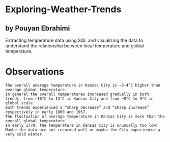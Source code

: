 # Exploring-Weather-Trends
## by Pouyan Ebrahimi
Extracting temperature data using SQL and visualizing the data to understand the relationship between local temperature and global temperature.

# Observations
	The overall average temperature in Kansas City is ~3-4°C higher than average global temperature.
	In general the overall temperatures increased gradually in both trends, from ~10°C to 13°C in Kansas City and from ~8°C to 9°C in global scale. 
	Both trends experienced a “sharp decrease” and “sharp increase” respectively in early 1800 and 1957. 
	The fluctuation of average temperature in Kansas City is more than the overall global temperature. 
	In early 1770, the temperature in Kansas City is unusually too low! Maybe the data are not recorded well or maybe the City experienced a very cold winter. 
